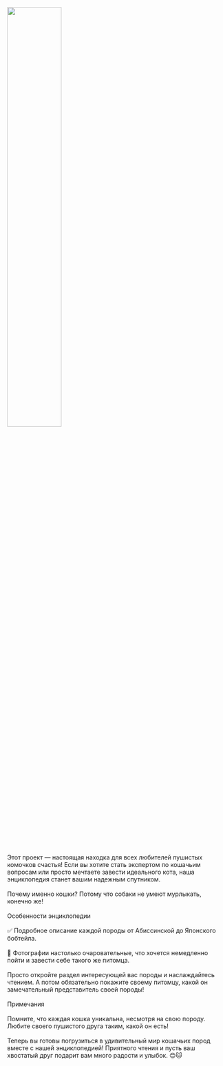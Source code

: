 <img src="https://github.com/user-attachments/assets/7bdeb23f-4002-4c8f-b832-2fec973ef832" width="50%" />
<br><br>
Этот проект — настоящая находка для всех любителей пушистых комочков счастья! Если вы хотите стать экспертом по кошачьим вопросам или просто мечтаете завести идеального кота, наша энциклопедия станет вашим надежным спутником.
<br><br>
Почему именно кошки?
Потому что собаки не умеют мурлыкать, конечно же!
<br><br>
Особенности энциклопедии
<br><br>
✅ Подробное описание каждой породы от Абиссинской до Японского бобтейла.
<br><br>
🌟 Фотографии настолько очаровательные, что хочется немедленно пойти и завести себе такого же питомца.
<br><br>
Просто откройте раздел интересующей вас породы и наслаждайтесь чтением. А потом обязательно покажите своему питомцу, какой он замечательный представитель своей породы!
<br><br>
Примечания
<br><br>
Помните, что каждая кошка уникальна, несмотря на свою породу. Любите своего пушистого друга таким, какой он есть!
<br><br>
Теперь вы готовы погрузиться в удивительный мир кошачьих пород вместе с нашей энциклопедией! Приятного чтения и пусть ваш хвостатый друг подарит вам много радости и улыбок. 😊🐱
